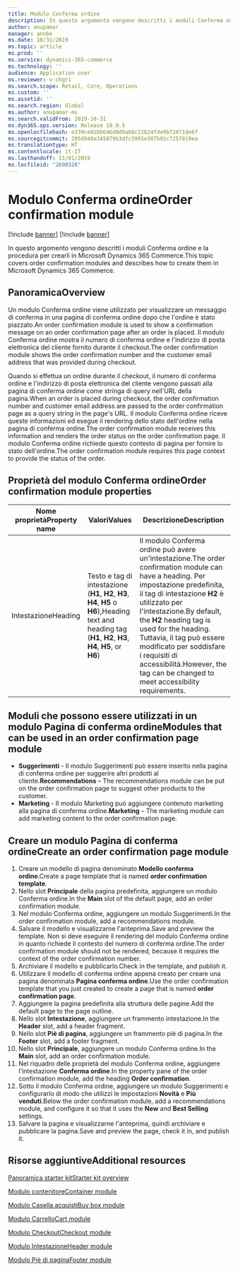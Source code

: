 ```yaml
---
title: Modulo Conferma ordine
description: In questo argomento vengono descritti i moduli Conferma ordine e la procedura per crearli in Microsoft Dynamics 365 Commerce.
author: anupamar
manager: annbe
ms.date: 10/31/2019
ms.topic: article
ms.prod: ''
ms.service: dynamics-365-commerce
ms.technology: ''
audience: Application user
ms.reviewer: v-chgri
ms.search.scope: Retail, Core, Operations
ms.custom: ''
ms.assetid: ''
ms.search.region: Global
ms.author: anupamar-ms
ms.search.validFrom: 2019-10-31
ms.dyn365.ops.version: Release 10.0.5
ms.openlocfilehash: e339ce02bb646d0d9a68c22b24fde9b72071de6f
ms.sourcegitcommit: 295d940a345879b3dfc5991e387b91c7257019ea
ms.translationtype: HT
ms.contentlocale: it-IT
ms.lasthandoff: 11/01/2019
ms.locfileid: "2698328"
---
```

# <a name="order-confirmation-module"></a><span data-ttu-id="17265-103">Modulo Conferma ordine</span><span class="sxs-lookup"><span data-stu-id="17265-103">Order confirmation module</span></span>

[!include [banner](includes/preview-banner.md)]
[!include [banner](includes/banner.md)]

<span data-ttu-id="17265-104">In questo argomento vengono descritti i moduli Conferma ordine e la procedura per crearli in Microsoft Dynamics 365 Commerce.</span><span class="sxs-lookup"><span data-stu-id="17265-104">This topic covers order confirmation modules and describes how to create them in Microsoft Dynamics 365 Commerce.</span></span>

## <a name="overview"></a><span data-ttu-id="17265-105">Panoramica</span><span class="sxs-lookup"><span data-stu-id="17265-105">Overview</span></span>

<span data-ttu-id="17265-106">Un modulo Conferma ordine viene utilizzato per visualizzare un messaggio di conferma in una pagina di conferma ordine dopo che l'ordine è stato piazzato.</span><span class="sxs-lookup"><span data-stu-id="17265-106">An order confirmation module is used to show a confirmation message on an order confirmation page after an order is placed.</span></span> <span data-ttu-id="17265-107">Il modulo Conferma ordine mostra il numero di conferma ordine e l'indirizzo di posta elettronica del cliente fornito durante il checkout.</span><span class="sxs-lookup"><span data-stu-id="17265-107">The order confirmation module shows the order confirmation number and the customer email address that was provided during checkout.</span></span>

<span data-ttu-id="17265-108">Quando si effettua un ordine durante il checkout, il numero di conferma ordine e l'indirizzo di posta elettronica del cliente vengono passati alla pagina di conferma ordine come stringa di query nell'URL della pagina.</span><span class="sxs-lookup"><span data-stu-id="17265-108">When an order is placed during checkout, the order confirmation number and customer email address are passed to the order confirmation page as a query string in the page's URL.</span></span> <span data-ttu-id="17265-109">Il modulo Conferma ordine riceve queste informazioni ed esegue il rendering dello stato dell'ordine nella pagina di conferma ordine.</span><span class="sxs-lookup"><span data-stu-id="17265-109">The order confirmation module receives this information and renders the order status on the order confirmation page.</span></span> <span data-ttu-id="17265-110">Il modulo Conferma ordine richiede questo contesto di pagina per fornire lo stato dell'ordine.</span><span class="sxs-lookup"><span data-stu-id="17265-110">The order confirmation module requires this page context to provide the status of the order.</span></span>

## <a name="order-confirmation-module-properties"></a><span data-ttu-id="17265-111">Proprietà del modulo Conferma ordine</span><span class="sxs-lookup"><span data-stu-id="17265-111">Order confirmation module properties</span></span>

| <span data-ttu-id="17265-112">Nome proprietà</span><span class="sxs-lookup"><span data-stu-id="17265-112">Property name</span></span> | <span data-ttu-id="17265-113">Valori</span><span class="sxs-lookup"><span data-stu-id="17265-113">Values</span></span> | <span data-ttu-id="17265-114">Descrizione</span><span class="sxs-lookup"><span data-stu-id="17265-114">Description</span></span> |
|---------------|--------|-------------|
| <span data-ttu-id="17265-115">Intestazione</span><span class="sxs-lookup"><span data-stu-id="17265-115">Heading</span></span>       | <span data-ttu-id="17265-116">Testo e tag di intestazione (**H1**, **H2**, **H3**, **H4**, **H5** o **H6**),</span><span class="sxs-lookup"><span data-stu-id="17265-116">Heading text and heading tag (**H1**, **H2**, **H3**, **H4**, **H5**, or **H6**)</span></span> | <span data-ttu-id="17265-117">Il modulo Conferma ordine può avere un'intestazione.</span><span class="sxs-lookup"><span data-stu-id="17265-117">The order confirmation module can have a heading.</span></span> <span data-ttu-id="17265-118">Per impostazione predefinita, il tag di intestazione **H2** è utilizzato per l'intestazione.</span><span class="sxs-lookup"><span data-stu-id="17265-118">By default, the **H2** heading tag is used for the heading.</span></span> <span data-ttu-id="17265-119">Tuttavia, il tag può essere modificato per soddisfare i requisiti di accessibilità.</span><span class="sxs-lookup"><span data-stu-id="17265-119">However, the tag can be changed to meet accessibility requirements.</span></span> |

## <a name="modules-that-can-be-used-in-an-order-confirmation-page-module"></a><span data-ttu-id="17265-120">Moduli che possono essere utilizzati in un modulo Pagina di conferma ordine</span><span class="sxs-lookup"><span data-stu-id="17265-120">Modules that can be used in an order confirmation page module</span></span> 

- <span data-ttu-id="17265-121">**Suggerimenti** - Il modulo Suggerimenti può essere inserito nella pagina di conferma ordine per suggerire altri prodotti al cliente.</span><span class="sxs-lookup"><span data-stu-id="17265-121">**Recommendations** – The recommendations module can be put on the order confirmation page to suggest other products to the customer.</span></span>
- <span data-ttu-id="17265-122">**Marketing** - Il modulo Marketing può aggiungere contenuto marketing alla pagina di conferma ordine.</span><span class="sxs-lookup"><span data-stu-id="17265-122">**Marketing** – The marketing module can add marketing content to the order confirmation page.</span></span>

## <a name="create-an-order-confirmation-page-module"></a><span data-ttu-id="17265-123">Creare un modulo Pagina di conferma ordine</span><span class="sxs-lookup"><span data-stu-id="17265-123">Create an order confirmation page module</span></span>

1. <span data-ttu-id="17265-124">Creare un modello di pagina denominato **Modello conferma ordine**.</span><span class="sxs-lookup"><span data-stu-id="17265-124">Create a page template that is named **order confirmation template**.</span></span>
1. <span data-ttu-id="17265-125">Nello slot **Principale** della pagina predefinita, aggiungere un modulo Conferma ordine.</span><span class="sxs-lookup"><span data-stu-id="17265-125">In the **Main** slot of the default page, add an order confirmation module.</span></span>
1. <span data-ttu-id="17265-126">Nel modulo Conferma ordine, aggiungere un modulo Suggerimenti.</span><span class="sxs-lookup"><span data-stu-id="17265-126">In the order confirmation module, add a recommendations module.</span></span>
1. <span data-ttu-id="17265-127">Salvare il modello e visualizzarne l'anteprima.</span><span class="sxs-lookup"><span data-stu-id="17265-127">Save and preview the template.</span></span> <span data-ttu-id="17265-128">Non si deve eseguire il rendering del modulo Conferma ordine in quanto richiede il contesto del numero di conferma ordine.</span><span class="sxs-lookup"><span data-stu-id="17265-128">The order confirmation module should not be rendered, because it requires the context of the order confirmation number.</span></span>
1. <span data-ttu-id="17265-129">Archiviare il modello e pubblicarlo.</span><span class="sxs-lookup"><span data-stu-id="17265-129">Check in the template, and publish it.</span></span>
1. <span data-ttu-id="17265-130">Utilizzare il modello di conferma ordine appena creato per creare una pagina denominata **Pagina conferma ordine**.</span><span class="sxs-lookup"><span data-stu-id="17265-130">Use the order confirmation template that you just created to create a page that is named **order confirmation page**.</span></span>
1. <span data-ttu-id="17265-131">Aggiungere la pagina predefinita alla struttura delle pagine.</span><span class="sxs-lookup"><span data-stu-id="17265-131">Add the default page to the page outline.</span></span>
1. <span data-ttu-id="17265-132">Nello slot **Intestazione**, aggiungere un frammento intestazione.</span><span class="sxs-lookup"><span data-stu-id="17265-132">In the **Header** slot, add a header fragment.</span></span>
1. <span data-ttu-id="17265-133">Nello slot **Piè di pagina**, aggiungere un frammento piè di pagina.</span><span class="sxs-lookup"><span data-stu-id="17265-133">In the **Footer** slot, add a footer fragment.</span></span>
1. <span data-ttu-id="17265-134">Nello slot **Principale**, aggiungere un modulo Conferma ordine.</span><span class="sxs-lookup"><span data-stu-id="17265-134">In the **Main** slot, add an order confirmation module.</span></span>
1. <span data-ttu-id="17265-135">Nel riquadro delle proprietà del modulo Conferma ordine, aggiungere l'intestazione **Conferma ordine**.</span><span class="sxs-lookup"><span data-stu-id="17265-135">In the property pane of the order confirmation module, add the heading **Order confirmation**.</span></span>
1. <span data-ttu-id="17265-136">Sotto il modulo Conferma ordine, aggiungere un modulo Suggerimenti e configurarlo di modo che utilizzi le impostazioni **Novità** e **Più venduti**.</span><span class="sxs-lookup"><span data-stu-id="17265-136">Below the order confirmation module, add a recommendations module, and configure it so that it uses the **New** and **Best Selling** settings.</span></span>
1. <span data-ttu-id="17265-137">Salvare la pagina e visualizzarne l'anteprima, quindi archiviare e pubblicare la pagina.</span><span class="sxs-lookup"><span data-stu-id="17265-137">Save and preview the page, check it in, and publish it.</span></span>

## <a name="additional-resources"></a><span data-ttu-id="17265-138">Risorse aggiuntive</span><span class="sxs-lookup"><span data-stu-id="17265-138">Additional resources</span></span>

[<span data-ttu-id="17265-139">Panoramica starter kit</span><span class="sxs-lookup"><span data-stu-id="17265-139">Starter kit overview</span></span>](starter-kit-overview.md)

[<span data-ttu-id="17265-140">Modulo contenitore</span><span class="sxs-lookup"><span data-stu-id="17265-140">Container module</span></span>](add-container-module.md)

[<span data-ttu-id="17265-141">Modulo Casella acquisti</span><span class="sxs-lookup"><span data-stu-id="17265-141">Buy box module</span></span>](add-buy-box.md)

[<span data-ttu-id="17265-142">Modulo Carrello</span><span class="sxs-lookup"><span data-stu-id="17265-142">Cart module</span></span>](add-cart-module.md)

[<span data-ttu-id="17265-143">Modulo Checkout</span><span class="sxs-lookup"><span data-stu-id="17265-143">Checkout module</span></span>](add-checkout-module.md)

[<span data-ttu-id="17265-144">Modulo Intestazione</span><span class="sxs-lookup"><span data-stu-id="17265-144">Header module</span></span>](author-header-module.md)

[<span data-ttu-id="17265-145">Modulo Piè di pagina</span><span class="sxs-lookup"><span data-stu-id="17265-145">Footer module</span></span>](author-footer-module.md)
